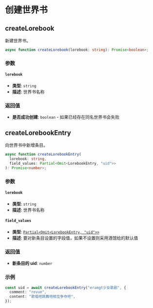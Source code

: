 # 创建世界书

<CustomTOC />

## createLorebook

新建世界书。

```typescript
async function createLorebook(lorebook: string): Promise<boolean>;
```

### 参数

#### `lorebook`

- **类型**: `string`
- **描述**: 世界书名称

### 返回值

- **是否成功创建**: `boolean` - 如果已经存在同名世界书会失败

## createLorebookEntry

向世界书中新增条目。

```typescript
async function createLorebookEntry(
  lorebook: string,
  field_values: Partial<Omit<LorebookEntry, "uid">>
): Promise<number>;
```

### 参数

#### `lorebook`

- **类型**: `string`
- **描述**: 世界书名称

#### `field_values`

- **类型**: [`Partial<Omit<LorebookEntry, "uid">>`](./获取世界书#getlorebookentries)
- **描述**: 要对新条目设置的字段值，如果不设置则采用酒馆给的默认值

### 返回值

- **新条目的 uid**: `number`

### 示例

```typescript
const uid = await createLorebookEntry("eramgt少女歌剧", {
  comment: "revue",
  content: "歌唱吧跳舞吧相互争夺吧",
});
```